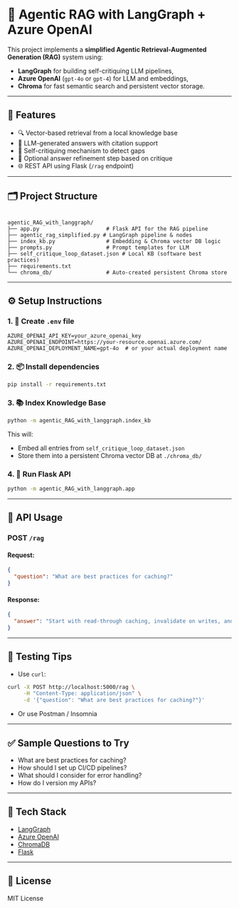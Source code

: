 # 🧠 Agentic RAG with LangGraph + Azure OpenAI

This project implements a **simplified Agentic Retrieval-Augmented Generation (RAG)** system using:
- **LangGraph** for building self-critiquing LLM pipelines,
- **Azure OpenAI** (`gpt-4o` or `gpt-4`) for LLM and embeddings,
- **Chroma** for fast semantic search and persistent vector storage.

---

## 🚀 Features

- 🔍 Vector-based retrieval from a local knowledge base
- 💬 LLM-generated answers with citation support
- 🧠 Self-critiquing mechanism to detect gaps
- 🔁 Optional answer refinement step based on critique
- 🌐 REST API using Flask (`/rag` endpoint)

---

## 🗂 Project Structure

```

agentic_RAG_with_langgraph/
├── app.py                     # Flask API for the RAG pipeline
├── agentic_rag_simplified.py # LangGraph pipeline & nodes
├── index_kb.py                # Embedding & Chroma vector DB logic
├── prompts.py                 # Prompt templates for LLM
├── self_critique_loop_dataset.json # Local KB (software best practices)
├── requirements.txt
└── chroma_db/                 # Auto-created persistent Chroma store

````

---

## ⚙️ Setup Instructions

### 1. 🔐 Create `.env` file

```env
AZURE_OPENAI_API_KEY=your_azure_openai_key
AZURE_OPENAI_ENDPOINT=https://your-resource.openai.azure.com/
AZURE_OPENAI_DEPLOYMENT_NAME=gpt-4o  # or your actual deployment name
````

### 2. 📦 Install dependencies

```bash
pip install -r requirements.txt
```

### 3. 📚 Index Knowledge Base

```bash
python -m agentic_RAG_with_langgraph.index_kb
```

This will:

* Embed all entries from `self_critique_loop_dataset.json`
* Store them into a persistent Chroma vector DB at `./chroma_db/`

### 4. 🧪 Run Flask API

```bash
python -m agentic_RAG_with_langgraph.app
```

---

## 📡 API Usage

### POST `/rag`

#### Request:

```json
{
  "question": "What are best practices for caching?"
}
```

#### Response:

```json
{
  "answer": "Start with read-through caching, invalidate on writes, and use versioned keys. [KB003] [KB013]"
}
```

---

## 🧪 Testing Tips

* Use `curl`:

```bash
curl -X POST http://localhost:5000/rag \
     -H "Content-Type: application/json" \
     -d '{"question": "What are best practices for caching?"}'
```

* Or use Postman / Insomnia

---

## ✅ Sample Questions to Try

* What are best practices for caching?
* How should I set up CI/CD pipelines?
* What should I consider for error handling?
* How do I version my APIs?

---

## 🧠 Tech Stack

* [LangGraph](https://github.com/langchain-ai/langgraph)
* [Azure OpenAI](https://learn.microsoft.com/en-us/azure/ai-services/openai/)
* [ChromaDB](https://www.trychroma.com/)
* [Flask](https://flask.palletsprojects.com/)

---

## 📄 License

MIT License

```
